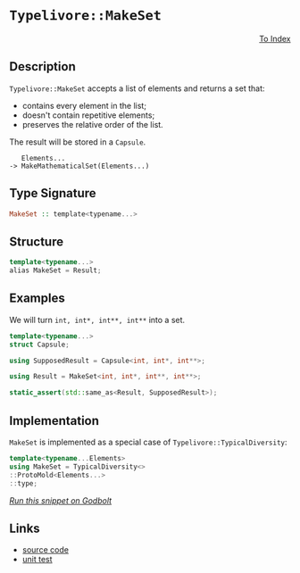 <!-- Copyright 2024 Feng Mofan
SPDX-License-Identifier: Apache-2.0 -->

# `Typelivore::MakeSet`

<p style='text-align: right;'><a href="../../../index.md#list-modifications-6">To Index</a></p>

## Description

`Typelivore::MakeSet` accepts a list of elements and returns a set that:

- contains every element in the list;
- doesn't contain repetitive elements;
- preserves the relative order of the list.

The result will be stored in a `Capsule`.

<pre><code>   Elements...
-> MakeMathematicalSet(Elements...)</code></pre>

## Type Signature

```Haskell
MakeSet :: template<typename...>
```

## Structure

```C++
template<typename...>
alias MakeSet = Result;
```

## Examples

We will turn `int, int*, int**, int**` into a set.

```C++
template<typename...>
struct Capsule;

using SupposedResult = Capsule<int, int*, int**>;

using Result = MakeSet<int, int*, int**, int**>;

static_assert(std::same_as<Result, SupposedResult>);
```

## Implementation

`MakeSet` is implemented as a special case of `Typelivore::TypicalDiversity`:

```C++
template<typename...Elements>
using MakeSet = TypicalDiversity<>
::ProtoMold<Elements...>
::type;
```

[*Run this snippet on Godbolt*](https://godbolt.org/#z:OYLghAFBqd5QCxAYwPYBMCmBRdBLAF1QCcAaPECAMzwBtMA7AQwFtMQByARg9KtQYEAysib0QXACx8BBAKoBnTAAUAHpwAMvAFYTStJg1DIApACYAQuYukl9ZATwDKjdAGFUtAK4sGIAKwAzKSuADJ4DJgAcj4ARpjEIABsZqQADqgKhE4MHt6%2BAcEZWY4C4ZExLPGJKbaY9qUMQgRMxAR5Pn5BdQ05za0E5dFxCcmpCi1tHQXdEwNDldVjAJS2qF7EyOwc5oERyN5YANQmgW5ejrSEAJ6n2CYaAIIPjwSYLGkGb6duBNdpjFYmAAdKC7i8JsQvA4jm4mGkFF56KcrE8Xm8Pl9MD8/gDmGxQcCAJIMBQAhyYdDYehsQQKcFPSHQghHAAq/zwoloABE8AA3BIla4gI5pLyxK7II4TdAgEC4zAAfTwWEENx%2BJLJmApVJpjAI9MC2EJLxMAHZUY8jtajhjPkxvmcFfjMEdNeTHEZqe99aRbf9AQTQQAlTATb20g0Mq02pkw5TEVBEACynnQLxtJwtGczNq8WSM/oBJ0C3OlBFlKAE%2BEaYhzuZLbnrDdjFbleAUitiTCUitQVB%2BzZbuZlcoVytVjj%2BGtJHoiwAj%2BrupCHw5t7LSnLEvIFxCFq4bdzlfLEXkwfoPuY3W55/MFNwvTzX645XJ39%2BnZ3d2reup9dMJP1vwcedF0EaNhyPeUAzHd57TeI4EyTVBU1odMzlDcM9QAsEjTHAMUWbc1uUItEnxtO0sRxAMXTdWcf1A7CCAg1soXjRMUzTGctRAr0mJY61zUtYd83nItXVOMtRyrBgaxyOtyMPM5L0zaSOy7HslX7QdFOfVtK3HFV9XVL96N4hd%2BKNFddL0tlX23O893VGyWygk9vHPE4XIbOEESRbFTJ438wINE0rK8mNn18xFkUCj1KRChRALooLGP/ZijUvKCFVIyKsxIwJLWbSiHQC34aKBQlEoEo5RMLVD0BLMskM4tCfkSsL7kK01dJKx1yrxSrQWqzLdLq4AjgaxUWUkxCOJQrizg63DsHwgFcuIjanj6srnSG4ERvuJ5xsmpgAGtMCETAZtLOzNzfRz92U0bHjlFqFrapamKSlaXjWgKiqeAB6AAqMHwYhoGXlBsHWWwIRWXBqHgYh1GQeR540TMPYGAOLxjh%2BC46BMo7MdeOCqKdCqg2BaM4xZaL/K2x4TqELw0mKSlMKRG6y0Z2K3AiAg/SFkGRcEMHwW6siWYLCbudoXnTouq6MsFwRxYIMWjlF7XdalwHHjmRxkEVHslDaCBpIUIEzcNNwFeFo42Y5zIubDHm7mWFEOFWWhOH8Xg/A4LRSFQTgm0saxpXWTYJOxnhSAITRfdWM6AjMYEzTMSQAA5c/8DQAE5/DMDQklz4J/Y4SReBYCQNA0Uhg9D8OOF4BQQCb5OQ990g4FgGBEBAdYCDFYWKAgNAPjoBIoiBThVFzpIAFokkkI5gGQKUpGBMxeEpQgSBVPR%2BEEEQxHYKQZEERQVHUXvSF0LhSAAd2IeFOB4P2A6DlOw84AAeQuOPI4/YjhL1XuvTe28ji7zMEcCAHgZ70GICcBOyxeA9y0KsCASBp6blQeQSgBDZ6JGAFIVINBFaCkoLEf%2BsQIitGFNwXgjDmDEGuIA2I2gfxf14NPSMgCGC0BYaHLAsQvDADhLQWgndWGkCwCwQwwBxCP3wMQBiAp5Gh0wKobUFxtiJyFvUf%2BVxYgf04R4LA/8CDEDwPXBRu5Yhu25O8FRVwjAp1WFQAwwAFAADU8CYFfoAvE/Cb7CC5FfaQZ95BKDUP/Z%2B%2BgVEoGsNYfQeBYid0gKsVAaRGjyJXjKSSpgo6WDLrwVAu57FYByRAVYdgGLOAgK4aYfgX5hAiMMKoowX7FGyAIdpegBmNAWCMRIL8mkgQEP0KYnhOh6GmY0OZgxumLD6bYSY7QFkFCmds8ZvTJmNNjlsCQP8OCB2bv/NuEDl5rw3lvHekg96INwEfNBuwuCYKTt41YCBMBMCwIkBppB06SECMCIugQzSSA0JIHOSRG7%2BCSEXfQnBa6kHroELgwIkhcArkXXOBL/CSC4P4aFSRrmPzbh3Luvze64KHngkeICLjEKnqgFBc8F4cFaCwPkZoV5MCOAcFRcCi7Alxbomsx9ZQvziRfcQ184l30SY/XQqR36f1YRcq5LcqlALZSycB/LBXCtFQYQsXBJXSsQcgwhCR0GBDMD87BfcWWkKIZPL1owzVCrFUYG1XAm7ULeHuOhDCmGcIiew5h3DeEOAiYI/UwjRH/wkVImRciIlKI8dscReBNEgW0f/PRBi3gRJMdXUO5jLHXGsQWrB9jHGJ2ca49xRhPGgEZXwPxgTgmhPCQoxV0SJCxNkGqh%2BodNUpK8WUqwlhMnZPgHkgpOQiklNLAu6wlSw41KMvUxp9Rml%2BFabJYZnTZKHKWP0zIgzci7I6eke9Yz1kTKWSemZTRtmXp6Ke1ZN7NlzHmfkZ9IG1kVA/d8tYGwzkwervqm5nAjj%2BotYGiaNqpXAg0G82VnyMFYL%2BaQAFQLRigurpi7Fkr4VmgpWaM0gQEWSHXi/A1AD262Hpe6pl8AWWj3Hhy31xB55sE4Py6BLAFB8ilHyLDWIJgH3wyfBVsglUxMiVOpJIBgjarSPwvVf8aVGrHhcMBVBUPEBYJJ6Tsn5OlQmParljqCOBECG67x/d8HObIUJnzqCQAyY5oqOTRdFQKYIGbKz68%2BB0HDZ3CA9DH5xpjQolLXCeF8IUSmwQaaxG8EzdIsQOaFF5q7U2xRRatFhjLfo5Ahiq2CFMY/OtzDG22JbRE9tSg3HKK7fOTzvimD%2BKCSEsJjAImjsvuOzTCTp06B03O4w6Sl3mKPWHddAh5FA1HDuiprcD11NXf%2B79LgL1Pr0F0qDRyRmvpyH%2B0ZOQgOTJOys39F2plfre/Md9N39kDD/RB575zYNxxB4hozrcUMSY3lJmTRxQvAgi3hj5zrvlEcZf8wFwLKAXKoyAMwkq3P%2BELmSxubmzQV2pVDzjndu7EfBWaPedGuBSCLrR6FXAzToo4IESHhrOM8YufvanAuMc4NWLuLIzhJBAA%3D)

## Links

- [source code](../../../../conceptrodon/descend/descend/typelivore/make_set.hpp)
- [unit test](../../../../tests/unit/metafunctions/typelivore/make_set.test.hpp)
